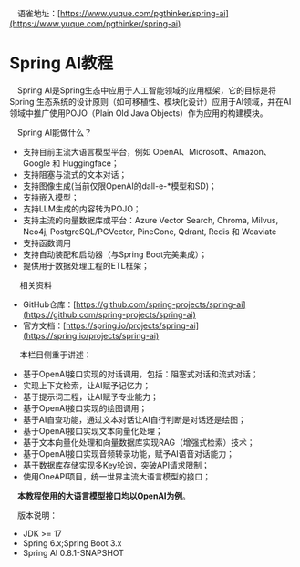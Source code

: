
&emsp;语雀地址：[https://www.yuque.com/pgthinker/spring-ai](https://www.yuque.com/pgthinker/spring-ai)

# Spring AI教程

&emsp;Spring AI是Spring生态中应用于人工智能领域的应用框架，它的目标是将Spring 生态系统的设计原则（如可移植性、模块化设计）应用于AI领域，并在AI领域中推广使用POJO（Plain Old Java Objects）作为应用的构建模块。

&emsp;Spring AI能做什么？
- 支持目前主流大语言模型平台，例如 OpenAI、Microsoft、Amazon、Google 和 Huggingface；
- 支持阻塞与流式的文本对话；
- 支持图像生成(当前仅限OpenAI的dall-e-*模型和SD)；
- 支持嵌入模型；
- 支持LLM生成的内容转为POJO；
- 支持主流的向量数据库或平台：Azure Vector Search, Chroma, Milvus, Neo4j, PostgreSQL/PGVector, PineCone, Qdrant, Redis 和 Weaviate
- 支持函数调用
- 支持自动装配和启动器（与Spring Boot完美集成）；
- 提供用于数据处理工程的ETL框架；

&emsp; 相关资料

- GitHub仓库：[https://github.com/spring-projects/spring-ai](https://github.com/spring-projects/spring-ai)
- 官方文档：[https://spring.io/projects/spring-ai](https://spring.io/projects/spring-ai)

&emsp; 本栏目侧重于讲述：
- 基于OpenAI接口实现的对话调用，包括：阻塞式对话和流式对话；
- 实现上下文检索，让AI赋予记忆力；
- 基于提示词工程，让AI赋予专业能力；
- 基于OpenAI接口实现的绘图调用；
- 基于AI自查功能，通过文本对话让AI自行判断是对话还是绘图；
- 基于OpenAI接口实现文本向量化处理；
- 基于文本向量化处理和向量数据库实现RAG（增强式检索）技术；
- 基于OpenAI接口实现音频转录功能，赋予AI语音对话能力；
- 基于数据库存储实现多Key轮询，突破API请求限制；
- 使用OneAPI项目，统一世界主流大语言模型的接口；

&emsp;**本教程使用的大语言模型接口均以OpenAI为例**。

&emsp;版本说明：

- JDK >= 17
- Spring 6.x;Spring Boot 3.x
- Spring AI 0.8.1-SNAPSHOT

